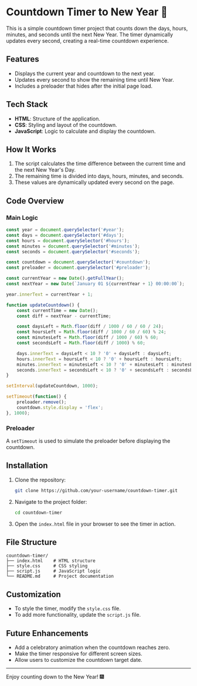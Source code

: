 
# Countdown Timer to New Year 🎉

This is a simple countdown timer project that counts down the days, hours, minutes, and seconds until the next New Year. The timer dynamically updates every second, creating a real-time countdown experience.

## Features

- Displays the current year and countdown to the next year.
- Updates every second to show the remaining time until New Year.
- Includes a preloader that hides after the initial page load.

## Tech Stack

- **HTML**: Structure of the application.
- **CSS**: Styling and layout of the countdown.
- **JavaScript**: Logic to calculate and display the countdown.

## How It Works

1. The script calculates the time difference between the current time and the next New Year's Day.
2. The remaining time is divided into days, hours, minutes, and seconds.
3. These values are dynamically updated every second on the page.

## Code Overview

### Main Logic

```javascript
const year = document.querySelector('#year');
const days = document.querySelector('#days');
const hours = document.querySelector('#hours');
const minutes = document.querySelector('#minutes');
const seconds = document.querySelector('#seconds');

const countdown = document.querySelector('#countdown');
const preloader = document.querySelector('#preloader');

const currentYear = new Date().getFullYear();
const nextYear = new Date(`January 01 ${currentYear + 1} 00:00:00`);

year.innerText = currentYear + 1;

function updateCountdown() {
    const currentTime = new Date();
    const diff = nextYear - currentTime;

    const daysLeft = Math.floor(diff / 1000 / 60 / 60 / 24);
    const hoursLeft = Math.floor(diff / 1000 / 60 / 60) % 24;
    const minutesLeft = Math.floor(diff / 1000 / 60) % 60;
    const secondsLeft = Math.floor(diff / 1000) % 60;

    days.innerText = daysLeft < 10 ? '0' + daysLeft : daysLeft;
    hours.innerText = hoursLeft < 10 ? '0' + hoursLeft : hoursLeft;
    minutes.innerText = minutesLeft < 10 ? '0' + minutesLeft : minutesLeft;
    seconds.innerText = secondsLeft < 10 ? '0' + secondsLeft : secondsLeft;
}

setInterval(updateCountdown, 1000);

setTimeout(function() {
    preloader.remove();
    countdown.style.display = 'flex';
}, 1000);
```

### Preloader

A `setTimeout` is used to simulate the preloader before displaying the countdown.

## Installation

1. Clone the repository:

   ```bash
   git clone https://github.com/your-username/countdown-timer.git
   ```

2. Navigate to the project folder:

   ```bash
   cd countdown-timer
   ```

3. Open the `index.html` file in your browser to see the timer in action.

## File Structure

```plaintext
countdown-timer/
├── index.html    # HTML structure
├── style.css     # CSS styling
├── script.js     # JavaScript logic
└── README.md     # Project documentation
```

## Customization

- To style the timer, modify the `style.css` file.
- To add more functionality, update the `script.js` file.

## Future Enhancements

- Add a celebratory animation when the countdown reaches zero.
- Make the timer responsive for different screen sizes.
- Allow users to customize the countdown target date.

---

Enjoy counting down to the New Year! 🎆
